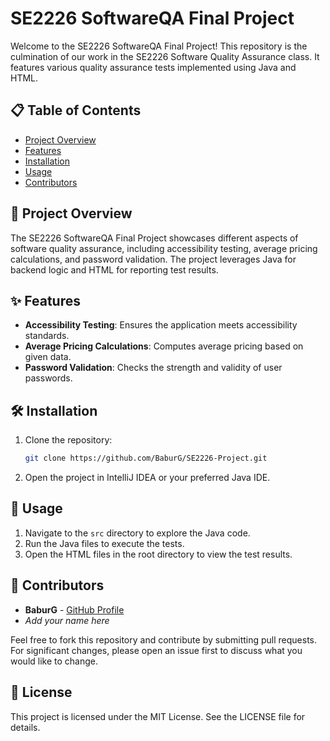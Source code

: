 
# SE2226 SoftwareQA Final Project

Welcome to the SE2226 SoftwareQA Final Project! This repository is the culmination of our work in the SE2226 Software Quality Assurance class. It features various quality assurance tests implemented using Java and HTML.

## 📋 Table of Contents
- [Project Overview](#project-overview)
- [Features](#features)
- [Installation](#installation)
- [Usage](#usage)
- [Contributors](#contributors)

## 🎯 Project Overview
The SE2226 SoftwareQA Final Project showcases different aspects of software quality assurance, including accessibility testing, average pricing calculations, and password validation. The project leverages Java for backend logic and HTML for reporting test results.

## ✨ Features
- **Accessibility Testing**: Ensures the application meets accessibility standards.
- **Average Pricing Calculations**: Computes average pricing based on given data.
- **Password Validation**: Checks the strength and validity of user passwords.

## 🛠️ Installation
1. Clone the repository:
   ```bash
   git clone https://github.com/BaburG/SE2226-Project.git
   ```
2. Open the project in IntelliJ IDEA or your preferred Java IDE.

## 🚀 Usage
1. Navigate to the `src` directory to explore the Java code.
2. Run the Java files to execute the tests.
3. Open the HTML files in the root directory to view the test results.

## 🤝 Contributors
- **BaburG** - [GitHub Profile](https://github.com/BaburG)
- *Add your name here*

Feel free to fork this repository and contribute by submitting pull requests. For significant changes, please open an issue first to discuss what you would like to change.

## 📜 License
This project is licensed under the MIT License. See the LICENSE file for details.
